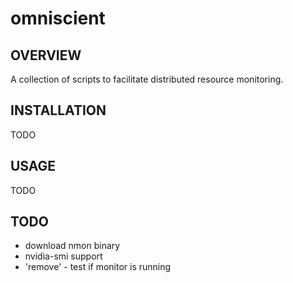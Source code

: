 # omniscient
## OVERVIEW
A collection of scripts to facilitate distributed resource monitoring.

## INSTALLATION
TODO

## USAGE
TODO

## TODO
- download nmon binary
- nvidia-smi support
- 'remove' - test if monitor is running
